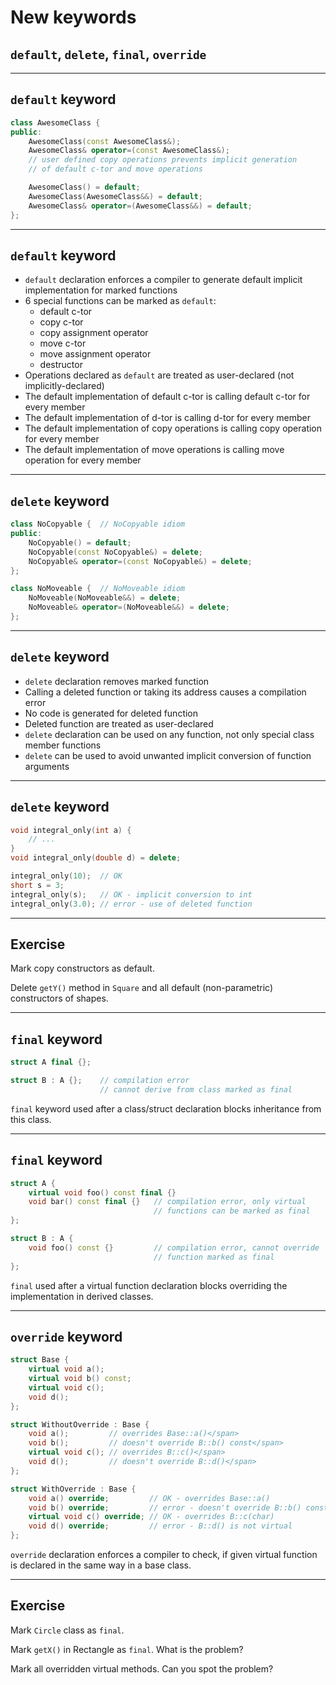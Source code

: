 <!-- .slide: data-background="#111111" -->
# New keywords

## `default`, `delete`, `final`, `override`

___

## `default` keyword

```cpp
class AwesomeClass {
public:
    AwesomeClass(const AwesomeClass&);
    AwesomeClass& operator=(const AwesomeClass&);
    // user defined copy operations prevents implicit generation
    // of default c-tor and move operations

    AwesomeClass() = default;
    AwesomeClass(AwesomeClass&&) = default;
    AwesomeClass& operator=(AwesomeClass&&) = default;
};
```

___

## `default` keyword

* <!-- .element: class="fragment fade-in" --> <code>default</code> declaration enforces a compiler to generate default implicit implementation for marked functions
* <!-- .element: class="fragment fade-in" --> 6 special functions can be marked as <code>default</code>:
  * default c-tor
  * copy c-tor
  * copy assignment operator
  * move c-tor
  * move assignment operator
  * destructor
* <!-- .element: class="fragment fade-in" --> Operations declared as <code>default</code> are treated as user-declared (not implicitly-declared)
* <!-- .element: class="fragment fade-in" --> The default implementation of default c-tor is calling default c-tor for every member
* <!-- .element: class="fragment fade-in" --> The default implementation of d-tor is calling d-tor for every member
* <!-- .element: class="fragment fade-in" --> The default implementation of copy operations is calling copy operation for every member
* <!-- .element: class="fragment fade-in" --> The default implementation of move operations is calling move operation for every member

___

## `delete` keyword

```cpp
class NoCopyable {  // NoCopyable idiom
public:
    NoCopyable() = default;
    NoCopyable(const NoCopyable&) = delete;
    NoCopyable& operator=(const NoCopyable&) = delete;
};

class NoMoveable {  // NoMoveable idiom
    NoMoveable(NoMoveable&&) = delete;
    NoMoveable& operator=(NoMoveable&&) = delete;
};
```

___

## `delete` keyword

* <!-- .element: class="fragment fade-in" --> <code>delete</code> declaration removes marked function
* <!-- .element: class="fragment fade-in" --> Calling a deleted function or taking its address causes a compilation error
* <!-- .element: class="fragment fade-in" --> No code is generated for deleted function
* <!-- .element: class="fragment fade-in" --> Deleted function are treated as user-declared
* <!-- .element: class="fragment fade-in" --> <code>delete</code> declaration can be used on any function, not only special class member functions
* <!-- .element: class="fragment fade-in" --> <code>delete</code> can be used to avoid unwanted implicit conversion of function arguments

___

## `delete` keyword

```cpp
void integral_only(int a) {
    // ...
}
void integral_only(double d) = delete;

integral_only(10);  // OK
short s = 3;
integral_only(s);   // OK - implicit conversion to int
integral_only(3.0); // error - use of deleted function
```

___

## Exercise

Mark copy constructors as default.

Delete `getY()` method in `Square` and all default (non-parametric) constructors of shapes.

___

## `final` keyword

```cpp
struct A final {};

struct B : A {};    // compilation error
                    // cannot derive from class marked as final
```

`final` keyword used after a class/struct declaration blocks inheritance from this class.
<!-- .element: class="fragment fade-in" -->

___

## `final` keyword

```cpp
struct A {
    virtual void foo() const final {}
    void bar() const final {}   // compilation error, only virtual
                                // functions can be marked as final
};

struct B : A {
    void foo() const {}         // compilation error, cannot override
                                // function marked as final
};
```

`final` used after a virtual function declaration blocks overriding the implementation in derived classes.
<!-- .element: class="fragment fade-in" -->

___
<!-- .slide: style="font-size: 0.8em" -->

## `override` keyword

```cpp
struct Base {
    virtual void a();
    virtual void b() const;
    virtual void c();
    void d();
};
```

```cpp
struct WithoutOverride : Base {
    void a();         // overrides Base::a()</span>
    void b();         // doesn't override B::b() const</span>
    virtual void c(); // overrides B::c()</span>
    void d();         // doesn't override B::d()</span>
};
```
<!-- .element: class="fragment fade-in" -->

```cpp
struct WithOverride : Base {
    void a() override;         // OK - overrides Base::a()
    void b() override;         // error - doesn't override B::b() const
    virtual void c() override; // OK - overrides B::c(char)
    void d() override;         // error - B::d() is not virtual
};
```
<!-- .element: class="fragment fade-in" -->

<code>override</code> declaration enforces a compiler to check, if given virtual function is declared in the same way in a base class.
<!-- .element: class="fragment fade-in" -->

___

## Exercise

Mark `Circle` class as `final`.

Mark `getX()` in Rectangle as `final`. What is the problem?

Mark all overridden virtual methods. Can you spot the problem?
